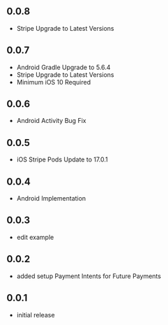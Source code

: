 ## 0.0.8

* Stripe Upgrade to Latest Versions

## 0.0.7

* Android Gradle Upgrade to 5.6.4
* Stripe Upgrade to Latest Versions
* Minimum iOS 10 Required

## 0.0.6

* Android Activity Bug Fix

## 0.0.5

* iOS Stripe Pods Update to 17.0.1

## 0.0.4

* Android Implementation

## 0.0.3

* edit example

## 0.0.2

* added setup Payment Intents for Future Payments

## 0.0.1

* initial release

